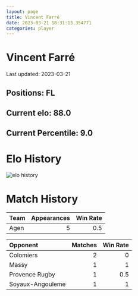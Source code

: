 ```yaml
---  
layout: page  
title: Vincent Farré  
date: 2023-03-21 18:31:13.354771  
categories: player  
---
```

# Vincent Farré


Last updated: 2023-03-21
## Positions: FL

## Current elo: 88.0

## Current Percentile: 9.0

# Elo History


![elo history](history_VincentFarré.png)
# Match History


| Team   |   Appearances |   Win Rate |
|:-------|--------------:|-----------:|
| Agen   |             5 |        0.5 |

| Opponent         |   Matches |   Win Rate |
|:-----------------|----------:|-----------:|
| Colomiers        |         2 |        0   |
| Massy            |         1 |        1   |
| Provence Rugby   |         1 |        0.5 |
| Soyaux-Angouleme |         1 |        1   |